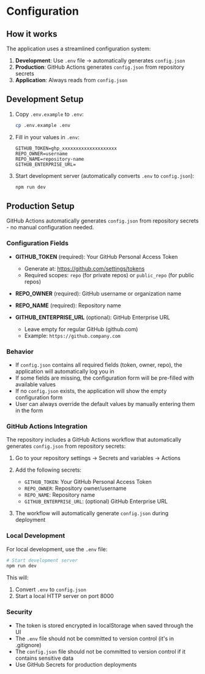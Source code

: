 # Configuration

## How it works

The application uses a streamlined configuration system:

1. **Development**: Use `.env` file → automatically generates `config.json`
2. **Production**: GitHub Actions generates `config.json` from repository secrets
3. **Application**: Always reads from `config.json`

## Development Setup

1. Copy `.env.example` to `.env`:

   ```bash
   cp .env.example .env
   ```

2. Fill in your values in `.env`:

   ```env
   GITHUB_TOKEN=ghp_xxxxxxxxxxxxxxxxxxxx
   REPO_OWNER=username
   REPO_NAME=repository-name
   GITHUB_ENTERPRISE_URL=
   ```

3. Start development server (automatically converts `.env` to `config.json`):
   ```bash
   npm run dev
   ```

## Production Setup

GitHub Actions automatically generates `config.json` from repository secrets - no manual configuration needed.

### Configuration Fields

- **GITHUB_TOKEN** (required): Your GitHub Personal Access Token

  - Generate at: https://github.com/settings/tokens
  - Required scopes: `repo` (for private repos) or `public_repo` (for public repos)

- **REPO_OWNER** (required): GitHub username or organization name

- **REPO_NAME** (required): Repository name

- **GITHUB_ENTERPRISE_URL** (optional): GitHub Enterprise URL
  - Leave empty for regular GitHub (github.com)
  - Example: `https://github.company.com`

### Behavior

- If `config.json` contains all required fields (token, owner, repo), the application will automatically log you in
- If some fields are missing, the configuration form will be pre-filled with available values
- If no `config.json` exists, the application will show the empty configuration form
- User can always override the default values by manually entering them in the form

### GitHub Actions Integration

The repository includes a GitHub Actions workflow that automatically generates `config.json` from repository secrets:

1. Go to your repository settings → Secrets and variables → Actions
2. Add the following secrets:

   - `GITHUB_TOKEN`: Your GitHub Personal Access Token
   - `REPO_OWNER`: Repository owner/username
   - `REPO_NAME`: Repository name
   - `GITHUB_ENTERPRISE_URL`: (optional) GitHub Enterprise URL

3. The workflow will automatically generate `config.json` during deployment

### Local Development

For local development, use the `.env` file:

```bash
# Start development server
npm run dev
```

This will:

1. Convert `.env` to `config.json`
2. Start a local HTTP server on port 8000

### Security

- The token is stored encrypted in localStorage when saved through the UI
- The `.env` file should not be committed to version control (it's in .gitignore)
- The `config.json` file should not be committed to version control if it contains sensitive data
- Use GitHub Secrets for production deployments

